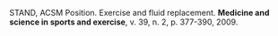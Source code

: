STAND, ACSM Position. Exercise and fluid replacement. **Medicine and science in sports and exercise**, v. 39, n. 2, p. 377-390, 2009.